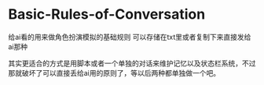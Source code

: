 # Basic-Rules-of-Conversation
给ai看的用来做角色扮演模拟的基础规则
可以存储在txt里或者复制下来直接发给ai那种

其实更适合的方式是用脚本或者一个单独的对话来维护记忆以及状态栏系统，不过那就破坏了可以直接丢给ai用的原则了，等以后两种都单独做一个吧。
